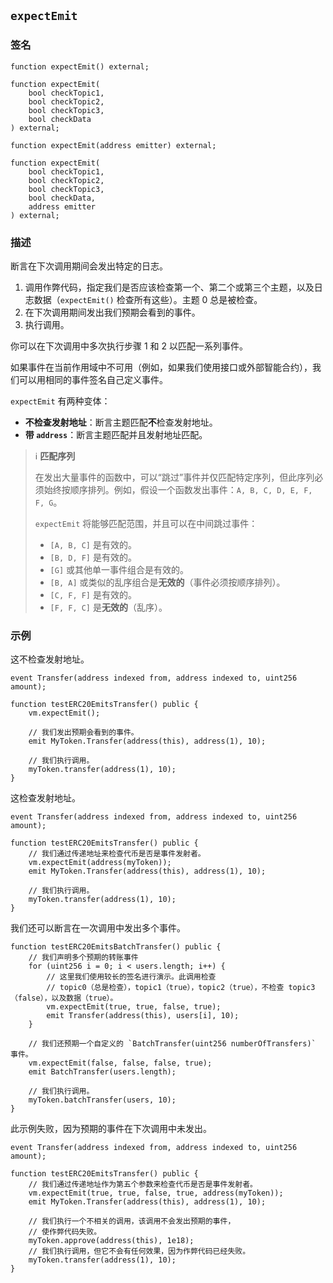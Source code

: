 ## `expectEmit`

### 签名

```solidity
function expectEmit() external;
```

```solidity
function expectEmit(
    bool checkTopic1,
    bool checkTopic2,
    bool checkTopic3,
    bool checkData
) external;
```

```solidity
function expectEmit(address emitter) external;
```

```solidity
function expectEmit(
    bool checkTopic1,
    bool checkTopic2,
    bool checkTopic3,
    bool checkData,
    address emitter
) external;
```

### 描述

断言在下次调用期间会发出特定的日志。

1. 调用作弊代码，指定我们是否应该检查第一个、第二个或第三个主题，以及日志数据（`expectEmit()` 检查所有这些）。主题 0 总是被检查。
2. 在下次调用期间发出我们预期会看到的事件。
3. 执行调用。

你可以在下次调用中多次执行步骤 1 和 2 以匹配一系列事件。

如果事件在当前作用域中不可用（例如，如果我们使用接口或外部智能合约），我们可以用相同的事件签名自己定义事件。

`expectEmit` 有两种变体：

- **不检查发射地址**：断言主题匹配**不**检查发射地址。
- **带 `address`**：断言主题匹配并且发射地址匹配。

> ℹ️ **匹配序列**
>
> 在发出大量事件的函数中，可以“跳过”事件并仅匹配特定序列，但此序列必须始终按顺序排列。例如，假设一个函数发出事件：`A, B, C, D, E, F, F, G`。
>
> `expectEmit` 将能够匹配范围，并且可以在中间跳过事件：
> - `[A, B, C]` 是有效的。
> - `[B, D, F]` 是有效的。
> - `[G]` 或其他单一事件组合是有效的。
> - `[B, A]` 或类似的乱序组合是**无效的**（事件必须按顺序排列）。
> - `[C, F, F]` 是有效的。
> - `[F, F, C]` 是**无效的**（乱序）。

### 示例

这不检查发射地址。

```solidity
event Transfer(address indexed from, address indexed to, uint256 amount);

function testERC20EmitsTransfer() public {
    vm.expectEmit();

    // 我们发出预期会看到的事件。
    emit MyToken.Transfer(address(this), address(1), 10);

    // 我们执行调用。
    myToken.transfer(address(1), 10);
}
```

这检查发射地址。

```solidity
event Transfer(address indexed from, address indexed to, uint256 amount);

function testERC20EmitsTransfer() public {
    // 我们通过传递地址来检查代币是否是事件发射者。
    vm.expectEmit(address(myToken));
    emit MyToken.Transfer(address(this), address(1), 10);

    // 我们执行调用。
    myToken.transfer(address(1), 10);
}
```

我们还可以断言在一次调用中发出多个事件。

```solidity
function testERC20EmitsBatchTransfer() public {
    // 我们声明多个预期的转账事件
    for (uint256 i = 0; i < users.length; i++) {
        // 这里我们使用较长的签名进行演示。此调用检查
        // topic0（总是检查），topic1（true），topic2（true），不检查 topic3（false），以及数据（true）。
        vm.expectEmit(true, true, false, true);
        emit Transfer(address(this), users[i], 10);
    }

    // 我们还预期一个自定义的 `BatchTransfer(uint256 numberOfTransfers)` 事件。
    vm.expectEmit(false, false, false, true);
    emit BatchTransfer(users.length);

    // 我们执行调用。
    myToken.batchTransfer(users, 10);
}
```

此示例失败，因为预期的事件在下次调用中未发出。
```solidity
event Transfer(address indexed from, address indexed to, uint256 amount);

function testERC20EmitsTransfer() public {
    // 我们通过传递地址作为第五个参数来检查代币是否是事件发射者。
    vm.expectEmit(true, true, false, true, address(myToken));
    emit MyToken.Transfer(address(this), address(1), 10);

    // 我们执行一个不相关的调用，该调用不会发出预期的事件，
    // 使作弊代码失败。
    myToken.approve(address(this), 1e18);
    // 我们执行调用，但它不会有任何效果，因为作弊代码已经失败。
    myToken.transfer(address(1), 10);
}
```